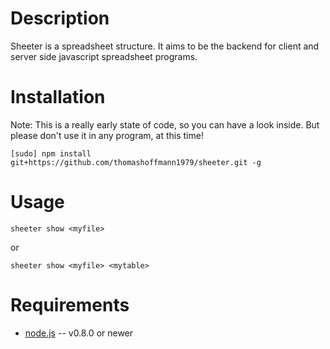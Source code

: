 Description
===========

Sheeter is a spreadsheet structure. It aims to be the backend for
client and server side javascript spreadsheet programs.

Installation
============

Note: This is a really early state of code, so you can have a look inside. But please
don't use it in any program, at this time!
    
    [sudo] npm install git+https://github.com/thomashoffmann1979/sheeter.git -g

Usage
=====
    
    sheeter show <myfile>
    
or

    sheeter show <myfile> <mytable>

Requirements
============

* [node.js](http://nodejs.org/) -- v0.8.0 or newer
